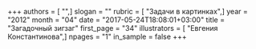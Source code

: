 +++
authors = [ "",]
slogan = ""
rubric = [ "Задачи в картинках",]
year = "2012"
month = "04"
date = "2017-05-24T18:08:01+03:00"
title = "Загадочный зигзаг"
first_page = "34"
illustrators = [ "Евгения Константинова",]
npages = "1"
in_sample = false
+++
